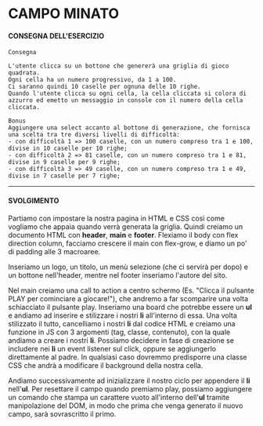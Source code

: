 # CAMPO MINATO

#### CONSEGNA DELL'ESERCIZIO 

```
Consegna

L'utente clicca su un bottone che genererà una griglia di gioco quadrata.
Ogni cella ha un numero progressivo, da 1 a 100.
Ci saranno quindi 10 caselle per ognuna delle 10 righe.
Quando l'utente clicca su ogni cella, la cella cliccata si colora di azzurro ed emetto un messaggio in console con il numero della cella cliccata.

Bonus
Aggiungere una select accanto al bottone di generazione, che fornisca una scelta tra tre diversi livelli di difficoltà:
- con difficoltà 1 => 100 caselle, con un numero compreso tra 1 e 100, divise in 10 caselle per 10 righe;
- con difficoltà 2 => 81 caselle, con un numero compreso tra 1 e 81, divise in 9 caselle per 9 righe;
- con difficoltà 3 => 49 caselle, con un numero compreso tra 1 e 49, divise in 7 caselle per 7 righe;
```

---

#### SVOLGIMENTO

Partiamo con impostare la nostra pagina in HTML e CSS così come vogliamo che appaia quando verrà generata la griglia. Quindi creiamo un documento HTML con **header**, **main** e **footer**. Flexiamo il body con flex direction column, facciamo crescere il main con flex-grow, e diamo un po' di padding alle 3 macroaree. 

Inseriamo un logo, un titolo, un menù selezione (che ci servirà per dopo) e un bottone nell'header, mentre nel footer inseriamo l'autore del sito. 

Nel main creiamo una call to action a centro schermo (Es. "Clicca il pulsante PLAY per cominciare a giocare!"), che andremo a far scomparire una volta schiacciato il pulsante play. Inseriamo una board che potrebbe essere un **ul** e andiamo ad inserire e stilizzare i nostri **li** all'interno di essa. Una volta stilizzato il tutto, cancelliamo i nostri **li** dal codice HTML e creiamo una funzione in JS con 3 argomenti (tag, classe, contenuto), con la quale andiamo a creare i nostri **li**. Possiamo decidere in fase di creazione se includere nei **li** un event listener sul click, oppure se aggiungerlo direttamente al padre. In qualsiasi caso dovremmo predisporre una classe CSS che andrà a modificare il background della nostra cella.

Andiamo successivamente ad inizializzare il nostro ciclo per appendere il **li** nell'**ul**. Per resettare il campo quando premiamo play, possiamo aggiungere un comando che stampa un carattere vuoto all'interno dell'**ul** tramite manipolazione del DOM, in modo che prima che venga generato il nuovo campo, sarà sovrascritto il primo.
